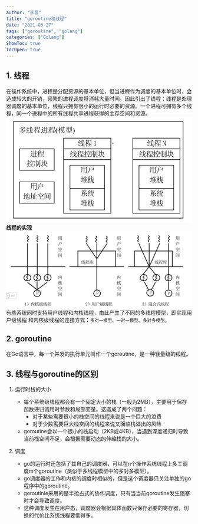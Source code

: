 ```yaml
---
author: "李昌"
title: "goroutine和线程"
date: "2021-03-27"
tags: ["goroutine", "golang"]
categories: ["Golang"]
ShowToc: true
TocOpen: true
---
```


## 1. 线程
在操作系统中，进程是分配资源的基本单位，但当进程作为调度的基本单位时，会造成较大的开销，频繁的进程调度将消耗大量时间。因此引出了线程：线程是处理器调度的基本单位，线程只拥有很小的运行时必要的资源。一个进程可拥有多个线程，同一个进程中的所有线程共享进程获得的主存空间和资源。
![20210327113340](https://raw.githubusercontent.com/lich-Img/blogImg/master/img20210327113340.png)  
**线程的实现**  
![20210327113506](https://raw.githubusercontent.com/lich-Img/blogImg/master/img20210327113506.png)
有些系统同时支持用户线程和内核线程，由此产生了不同的多线程模型，即实现用户级线程 和内核级线程的连接方式：`多对一模型、一对一模型、多对多模型`。


## 2. goroutine
在Go语言中，每一个并发的执行单元叫作一个goroutine，是一种轻量级的线程。

## 3. 线程与goroutine的区别
1. 运行时栈的大小
   - 每个系统级线程都会有一个固定大小的栈（一般为2MB），主要用于保存函数递归调用时参数和局部变量。这造成了两个问题：  
      - 对于某些需要很小的栈空间的线程来说是一个巨大的浪费  
      - 对于少数需要巨大栈空间的线程来说又面临栈溢出的风险  
   - goroutine会以一个很小的栈启动（2KB或4KB），当遇到深度递归时导致当前栈空间不足，会根据需要动态的伸缩栈的大小。

2. 调度
   - go的运行时还包括了其自己的调度器，可以在n个操作系统线程上多工调度m个goroutine（类似于多线程模型中的多对多模型）。
   - go调度器的工作和内核的调度时相似的，但是这个调度器只关注单独的go程序中的goroutine。
   - goroutinie采用的是半抢占式的协作调度，只有当当前goroutine发生阻塞时才会导致调度。
   - 这种调度发生在用户态，调度器会根据具体函数只保存必要的寄存器，切换的代价比系统线程要低得多。
